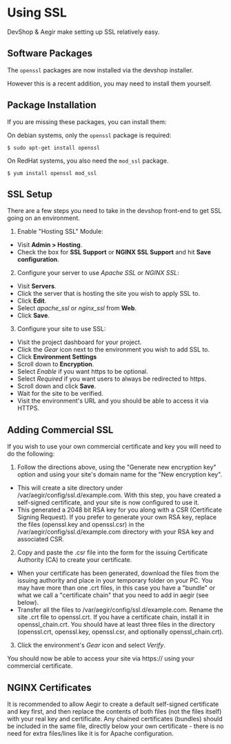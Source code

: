 Using SSL
=========

DevShop & Aegir make setting up SSL relatively easy.

Software Packages
-----------------

The `openssl` packages are now installed via the devshop installer.

However this is a recent addition, you may need to install them yourself.

Package Installation
--------------------

If you are missing these packages, you can install them:

On debian systems, only the `openssl` package is required:

    $ sudo apt-get install openssl

On RedHat systems, you also need the `mod_ssl` package.

    $ yum install openssl mod_ssl

SSL Setup
---------

There are a few steps you need to take in the devshop front-end to get SSL going on an environment.

1. Enable "Hosting SSL" Module:
  - Visit **Admin > Hosting**.
  - Check the box for **SSL Support** or **NGINX SSL Support** and hit **Save configuration**.

2. Configure your server to use *Apache SSL* or *NGINX SSL*:
  - Visit **Servers**.
  - Click the server that is hosting the site you wish to apply SSL to.
  - Click **Edit**.
  - Select *apache_ssl* or *nginx_ssl* from **Web**.
  - Click **Save**.

3. Configure your site to use SSL:
  - Visit the project dashboard for your project.
  - Click the *Gear* icon next to the environment you wish to add SSL to.
  - Click **Environment Settings**
  - Scroll down to **Encryption**. 
  - Select *Enable* if you want https to be optional.
  - Select *Required* if you want users to always be redirected to https.
  - Scroll down and click **Save**.
  - Wait for the site to be verified.
  - Visit the environment's URL and you should be able to access it via HTTPS.
  
Adding Commercial SSL
---------------------

If you wish to use your own commercial certificate and key you will need to do the following:

1. Follow the directions above, using the "Generate new encryption key" option and using your site's domain name for the "New encryption key". 

  - This will create a site directory under /var/aegir/config/ssl.d/example.com. With this step, you have created a self-signed certificate, and your site is now configured to use it.
  - This generated a 2048 bit RSA key for you along with a CSR (Certificate Signing Request). If you prefer to generate your own RSA key, replace the files (openssl.key and openssl.csr) in the /var/aegir/config/ssl.d/example.com directory with your RSA key and associated CSR.

2. Copy and paste the .csr file into the form for the issuing Certificate Authority (CA) to create your certificate.

  - When your certificate has been generated, download the files from the issuing authority and place in your temporary folder on your PC. You may have more than one .crt files, in this case you have a "bundle" or what we call a "certificate chain" that you need to add in aegir (see below).
  - Transfer all the files to /var/aegir/config/ssl.d/example.com. Rename the site .crt file to openssl.crt. If you have a certificate chain, install it in openssl_chain.crt. You should have at least three files in the directory (openssl.crt, openssl.key, openssl.csr, and optionally openssl_chain.crt).

3. Click the environment's *Gear* icon and select *Verify*.

You should now be able to access your site via https:// using your commercial certificate.


NGINX Certificates
------------------

It is recommended to allow Aegir to create a default self-signed certificate and key first, and then replace the contents of both files (not the files itself) with your real key and certificate. Any chained certificates (bundles) should be included in the same file, directly below your own certificate - there is no need for extra files/lines like it is for Apache configuration.